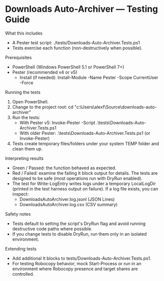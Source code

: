 # Downloads Auto-Archiver — Testing Guide

What this includes
- A Pester test script: ./tests/Downloads-Auto-Archiver.Tests.ps1
- Tests exercise each function (non-destructively when possible).

Prerequisites
- PowerShell (Windows PowerShell 5.1 or PowerShell 7+)
- Pester (recommended v4 or v5)
  - Install (if needed): Install-Module -Name Pester -Scope CurrentUser -Force

Running the tests
1. Open PowerShell.
2. Change to the project root:
   cd "c:\Users\alexf\Source\downloads-auto-archiver"
3. Run the tests:
   - With Pester v5: Invoke-Pester -Script .\tests\Downloads-Auto-Archiver.Tests.ps1
   - With older Pester: .\tests\Downloads-Auto-Archiver.Tests.ps1 (or Invoke-Pester)
4. Tests create temporary files/folders under your system TEMP folder and clean them up.

Interpreting results
- Green / Passed: the function behaved as expected.
- Red / Failed: examine the failing It block output for details. The tests are designed to be safe (most operations run with DryRun enabled).
- The test for Write-LogEntry writes logs under a temporary LocalLogDir (printed in the test harness output on failure). If a log file exists, you can inspect:
  - DownloadsAutoArchiver.log.jsonl (JSON Lines)
  - DownloadsAutoArchiver.log.csv  (CSV summary)

Safety notes
- Tests default to setting the script's DryRun flag and avoid running destructive code paths where possible.
- If you change tests to disable DryRun, run them only in an isolated environment.

Extending tests
- Add additional It blocks to tests/Downloads-Auto-Archiver.Tests.ps1.
- For testing Robocopy behavior, mock Start-Process or run in an environment where Robocopy presence and target shares are controlled.

